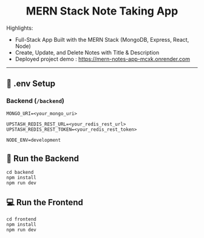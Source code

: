 <h1 align="center">MERN Stack Note Taking App</h1>

Highlights:

- Full-Stack App Built with the MERN Stack (MongoDB, Express, React, Node)
- Create, Update, and Delete Notes with Title & Description
- Deployed project demo : https://mern-notes-app-mcxk.onrender.com
---
## 🧪 .env Setup

### Backend (`/backend`)

```
MONGO_URI=<your_mongo_uri>

UPSTASH_REDIS_REST_URL=<your_redis_rest_url>
UPSTASH_REDIS_REST_TOKEN=<your_redis_rest_token>

NODE_ENV=development
```

## 🔧 Run the Backend

```
cd backend
npm install
npm run dev
```

## 💻 Run the Frontend

```
cd frontend
npm install
npm run dev
```
